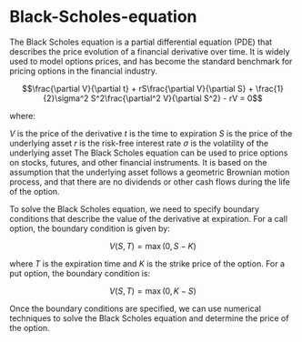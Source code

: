 # Black-Scholes-equation

The Black Scholes equation is a partial differential equation (PDE) that describes the price evolution of a financial derivative over time. It is widely used to model options prices, and has become the standard benchmark for pricing options in the financial industry.

$$\frac{\partial V}{\partial t} + rS\frac{\partial V}{\partial S} + \frac{1}{2}\sigma^2 S^2\frac{\partial^2 V}{\partial S^2} - rV = 0$$

where:

$V$ is the price of the derivative
$t$ is the time to expiration
$S$ is the price of the underlying asset
$r$ is the risk-free interest rate
$\sigma$ is the volatility of the underlying asset
The Black Scholes equation can be used to price options on stocks, futures, and other financial instruments. It is based on the assumption that the underlying asset follows a geometric Brownian motion process, and that there are no dividends or other cash flows during the life of the option.

To solve the Black Scholes equation, we need to specify boundary conditions that describe the value of the derivative at expiration. For a call option, the boundary condition is given by:

$$V(S, T) = \max(0, S - K)$$

where $T$ is the expiration time and $K$ is the strike price of the option. For a put option, the boundary condition is:

$$V(S, T) = \max(0, K - S)$$

Once the boundary conditions are specified, we can use numerical techniques to solve the Black Scholes equation and determine the price of the option.

